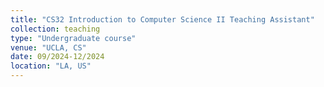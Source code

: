 ```yaml
---
title: "CS32 Introduction to Computer Science II Teaching Assistant"
collection: teaching
type: "Undergraduate course"
venue: "UCLA, CS"
date: 09/2024-12/2024
location: "LA, US"
---
```

